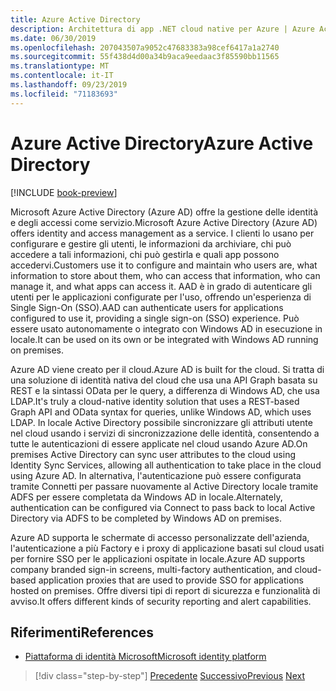 ```yaml
---
title: Azure Active Directory
description: Architettura di app .NET cloud native per Azure | Azure Active Directory
ms.date: 06/30/2019
ms.openlocfilehash: 207043507a9052c47683383a98cef6417a1a2740
ms.sourcegitcommit: 55f438d4d00a34b9aca9eedaac3f85590bb11565
ms.translationtype: MT
ms.contentlocale: it-IT
ms.lasthandoff: 09/23/2019
ms.locfileid: "71183693"
---
```

# <a name="azure-active-directory"></a><span data-ttu-id="c0e16-103">Azure Active Directory</span><span class="sxs-lookup"><span data-stu-id="c0e16-103">Azure Active Directory</span></span>

[!INCLUDE [book-preview](../../../includes/book-preview.md)]

<span data-ttu-id="c0e16-104">Microsoft Azure Active Directory (Azure AD) offre la gestione delle identità e degli accessi come servizio.</span><span class="sxs-lookup"><span data-stu-id="c0e16-104">Microsoft Azure Active Directory (Azure AD) offers identity and access management as a service.</span></span> <span data-ttu-id="c0e16-105">I clienti lo usano per configurare e gestire gli utenti, le informazioni da archiviare, chi può accedere a tali informazioni, chi può gestirla e quali app possono accedervi.</span><span class="sxs-lookup"><span data-stu-id="c0e16-105">Customers use it to configure and maintain who users are, what information to store about them, who can access that information, who can manage it, and what apps can access it.</span></span> <span data-ttu-id="c0e16-106">AAD è in grado di autenticare gli utenti per le applicazioni configurate per l'uso, offrendo un'esperienza di Single Sign-On (SSO).</span><span class="sxs-lookup"><span data-stu-id="c0e16-106">AAD can authenticate users for applications configured to use it, providing a single sign-on (SSO) experience.</span></span> <span data-ttu-id="c0e16-107">Può essere usato autonomamente o integrato con Windows AD in esecuzione in locale.</span><span class="sxs-lookup"><span data-stu-id="c0e16-107">It can be used on its own or be integrated with Windows AD running on premises.</span></span>

<span data-ttu-id="c0e16-108">Azure AD viene creato per il cloud.</span><span class="sxs-lookup"><span data-stu-id="c0e16-108">Azure AD is built for the cloud.</span></span> <span data-ttu-id="c0e16-109">Si tratta di una soluzione di identità nativa del cloud che usa una API Graph basata su REST e la sintassi OData per le query, a differenza di Windows AD, che usa LDAP.</span><span class="sxs-lookup"><span data-stu-id="c0e16-109">It's truly a cloud-native identity solution that uses a REST-based Graph API and OData syntax for queries, unlike Windows AD, which uses LDAP.</span></span> <span data-ttu-id="c0e16-110">In locale Active Directory possibile sincronizzare gli attributi utente nel cloud usando i servizi di sincronizzazione delle identità, consentendo a tutte le autenticazioni di essere applicate nel cloud usando Azure AD.</span><span class="sxs-lookup"><span data-stu-id="c0e16-110">On premises Active Directory can sync user attributes to the cloud using Identity Sync Services, allowing all authentication to take place in the cloud using Azure AD.</span></span> <span data-ttu-id="c0e16-111">In alternativa, l'autenticazione può essere configurata tramite Connetti per passare nuovamente al Active Directory locale tramite ADFS per essere completata da Windows AD in locale.</span><span class="sxs-lookup"><span data-stu-id="c0e16-111">Alternately, authentication can be configured via Connect to pass back to local Active Directory via ADFS to be completed by Windows AD on premises.</span></span>

<span data-ttu-id="c0e16-112">Azure AD supporta le schermate di accesso personalizzate dell'azienda, l'autenticazione a più Factory e i proxy di applicazione basati sul cloud usati per fornire SSO per le applicazioni ospitate in locale.</span><span class="sxs-lookup"><span data-stu-id="c0e16-112">Azure AD supports company branded sign-in screens, multi-factory authentication, and cloud-based application proxies that are used to provide SSO for applications hosted on premises.</span></span> <span data-ttu-id="c0e16-113">Offre diversi tipi di report di sicurezza e funzionalità di avviso.</span><span class="sxs-lookup"><span data-stu-id="c0e16-113">It offers different kinds of security reporting and alert capabilities.</span></span>

## <a name="references"></a><span data-ttu-id="c0e16-114">Riferimenti</span><span class="sxs-lookup"><span data-stu-id="c0e16-114">References</span></span>

- [<span data-ttu-id="c0e16-115">Piattaforma di identità Microsoft</span><span class="sxs-lookup"><span data-stu-id="c0e16-115">Microsoft identity platform</span></span>](https://docs.microsoft.com/azure/active-directory/develop/)

>[!div class="step-by-step"]
><span data-ttu-id="c0e16-116">[Precedente](authentication-authorization.md)
>[Successivo](identity-server.md)</span><span class="sxs-lookup"><span data-stu-id="c0e16-116">[Previous](authentication-authorization.md)
[Next](identity-server.md)</span></span>

